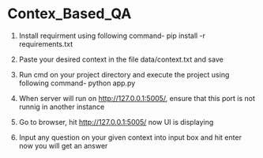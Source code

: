 # Contex_Based_QA
1. Install requirment using following command-
pip install -r requirements.txt

2. Paste your desired context in the file data/context.txt and save

3. Run cmd on your project directory and execute the project using following command-
python app.py

4. When server will run on http://127.0.0.1:5005/, ensure that this port is not runnig in another instance

5. Go to browser, hit http://127.0.0.1:5005/ now UI is displaying

6. Input any question on your given context into input box and hit enter now you will get an answer